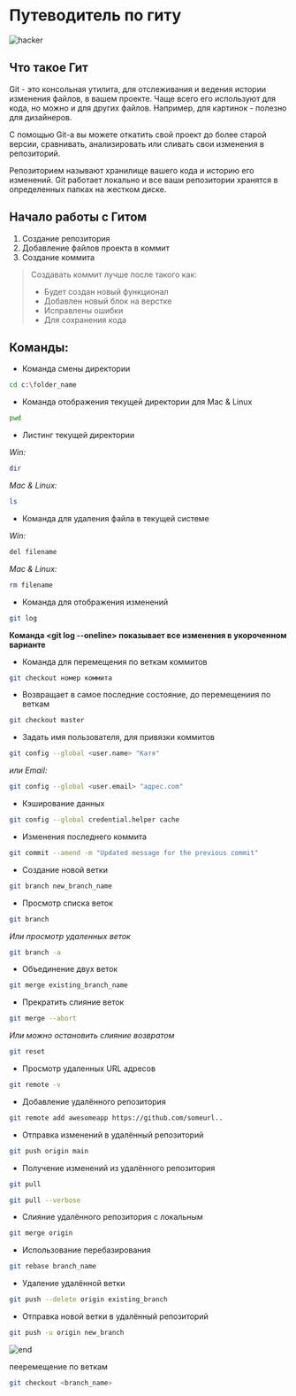 # **Путеводитель по гиту**
![hacker](https://xakep.ru/wp-content/uploads/2022/03/378273/Exotic-Lily.jpg)

## **Что такое Гит**
Git - это консольная утилита, для отслеживания и ведения истории изменения файлов, в вашем проекте. Чаще всего его используют для кода, но можно и для других файлов. Например, для картинок - полезно для дизайнеров.

С помощью Git-a вы можете откатить свой проект до более старой версии, сравнивать, анализировать или сливать свои изменения в репозиторий.

Репозиторием называют хранилище вашего кода и историю его изменений. Git работает локально и все ваши репозитории хранятся в определенных папках на жестком диске.

## **Начало работы с Гитом**
1. Создание репозитория 
2. Добавление файлов проекта в коммит
3. Создание коммита
>Создавать коммит лучше после такого как:
>- Будет создан новый функционал
>- Добавлен новый блок на верстке
>- Исправлены ошибки
>- Для сохранения кода


## **Команды:**

- Команда смены директории
```sh
cd c:\folder_name
```

- Команда отображения текущей директории для Mac & Linux
```sh
pwd
```

- Листинг текущей директории

*Win:*
```sh
dir
```
*Mac & Linux:*
```sh
ls
```

- Команда для удаления файла в текущей системе

*Win:*
```sh
del filename
```

*Mac & Linux:*
```sh
rm filename
```

- Команда для отображения изменений
```sh
git log
```
**Команда <git log --oneline> показывает все изменения в укороченном варианте**

- Команда для перемещения по веткам коммитов
```sh
git checkout номер коммита
```
- Возвращает в самое последние состояние, до перемещениия по веткам
```sh
git checkout master
```

- Задать имя пользователя, для привязки коммитов
```sh
git config --global <user.name> "Катя"
```
*или Email:*
```sh
git config --global <user.email> "адрес.com"
```

- Кэширование данных
```sh
git config --global credential.helper cache
```

- Изменения последнего коммита
```sh
git commit --amend -m "Updated message for the previous commit"
```

- Создание новой ветки
```sh
git branch new_branch_name
```

- Просмотр списка веток
```sh
git branch
```
*Или просмотр удаленных веток*
```sh
git branch -a
```

- Объединение двух веток
```sh
git merge existing_branch_name
```

- Прекратить слияние веток
```sh
git merge --abort
```
*Или можно остановить слияние возвратом*
```sh
git reset
```

- Просмотр удаленных URL адресов
```sh
git remote -v
```

- Добавление удалённого репозитория
```sh
git remote add awesomeapp https://github.com/someurl..
```

- Отправка изменений в удалённый репозиторий
```sh
git push origin main
```
- Получение изменений из удалённого репозитория
```sh
git pull
```
```sh
git pull --verbose
```
- Слияние удалённого репозитория с локальным
```sh
git merge origin
```
- Использование перебазирования
```sh
git rebase branch_name
```
- Удаление удалённой ветки
```sh
git push --delete origin existing_branch
```
- Отправка новой ветки в удалённый репозиторий
```sh
git push -u origin new_branch
```

![end](https://sun9-9.userapi.com/-_-JneM9cOM09NS5BZS3fG9xze_H_Q6t80PHUQ/iUDj3qubW_o.jpg)

пееремещение по веткам
```sh
git checkout <branch_name>
```
